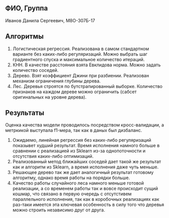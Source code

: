 ## ФИО, Группа
Иванов Данила Сергеевич, М8О-307Б-17
## Алгоритмы
1. Логистическая регрессия. Реализована в самом стандартном варианте без каких-либо регуляризаций. Можно выбрать шаг градиентного спуска и максимальное количество итераций.
2. КНН. В качестве расстояния взята Евклидова норма. Можно задать количество соседей.
3. Дерево. Взят коэффициент Джини при разбиении. Реализован механизм ограничения глубины дерева.
4. Лес. Деревья строятся по бутстрапированный выборке. Количество признаков на каждом дереве можно ограничить (сабсет оригинальных на уровне дерева).
##  Результаты
Оценка качества модели проводилось посредством кросс-валидации, а метркикой выступала f1-мера, так как в даных был дизбаланс.

1. Ожидаемо, линейная регрессия без каких-либо регуляризаций показывет худший результат. Время исполнения намного больше в сравнении с реализацией из Sklearn из-за однопоточности и отсутствия каких-либо оптимизаций.
2. Реализованный метод ближайших соседей дает такой же результат как и алгоритм из Sklearn, а время исполнения даже чуть меньше.
3. Решающее дерево так же дает аналогичный результат готовому алгоритму, однако время работы на порядки больше.
4. Качество работы случайного леса намного меньше готовой реализации, а со временем работы так и вовсе происходит сущий кошмар, что связано в первую очередь с отсутстивем параллельного исполнения, так как в коробочных реализациях как раз-таки имеется эта ключевая особенность в силу того что деревья можно строить независимо друг от друга.